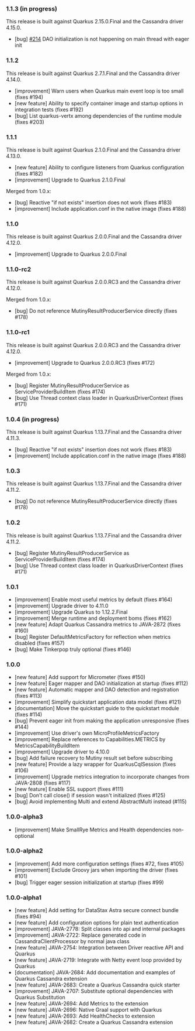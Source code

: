 ### 1.1.3 (in progress)

This release is built against Quarkus 2.15.0.Final and the Cassandra driver 4.15.0.

- [bug] [#214](https://github.com/datastax/cassandra-quarkus/issues/214) DAO initialization is not happening on main thread with eager init

### 1.1.2

This release is built against Quarkus 2.7.1.Final and the Cassandra driver 4.14.0.

- [improvement] Warn users when Quarkus main event loop is too small (fixes #194)
- [new feature] Ability to specify container image and startup options in integration tests (fixes #192)
- [bug] List quarkus-vertx among dependencies of the runtime module (fixes #203)

### 1.1.1

This release is built against Quarkus 2.1.0.Final and the Cassandra driver 4.13.0.

- [new feature] Ability to configure listeners from Quarkus configuration (fixes #182)
- [improvement] Upgrade to Quarkus 2.1.0.Final

Merged from 1.0.x:

- [bug] Reactive "if not exists" insertion does not work (fixes #183)
- [improvement] Include application.conf in the native image (fixes #188)

### 1.1.0

This release is built against Quarkus 2.0.0.Final and the Cassandra driver 4.12.0.

- [improvement] Upgrade to Quarkus 2.0.0.Final

### 1.1.0-rc2

This release is built against Quarkus 2.0.0.RC3 and the Cassandra driver 4.12.0.

Merged from 1.0.x:

- [bug] Do not reference MutinyResultProducerService directly (fixes #178)

### 1.1.0-rc1

This release is built against Quarkus 2.0.0.RC3 and the Cassandra driver 4.12.0.

- [improvement] Upgrade to Quarkus 2.0.0.RC3 (fixes #172)
  
Merged from 1.0.x:

- [bug] Register MutinyResultProducerService as ServiceProviderBuildItem (fixes #174)
- [bug] Use Thread context class loader in QuarkusDriverContext (fixes #171)

### 1.0.4 (in progress)

This release is built against Quarkus 1.13.7.Final and the Cassandra driver 4.11.3.

- [bug] Reactive "if not exists" insertion does not work (fixes #183)
- [improvement] Include application.conf in the native image (fixes #188)

### 1.0.3

This release is built against Quarkus 1.13.7.Final and the Cassandra driver 4.11.2.

- [bug] Do not reference MutinyResultProducerService directly (fixes #178)

### 1.0.2

This release is built against Quarkus 1.13.7.Final and the Cassandra driver 4.11.2.

- [bug] Register MutinyResultProducerService as ServiceProviderBuildItem (fixes #174)
- [bug] Use Thread context class loader in QuarkusDriverContext (fixes #171)

### 1.0.1

- [improvement] Enable most useful metrics by default (fixes #164)
- [improvement] Upgrade driver to 4.11.0
- [improvement] Upgrade Quarkus to 1.12.2.Final
- [improvement] Merge runtime and deployment boms (fixes #162)
- [new feature] Adapt Quarkus Cassandra metrics to JAVA-2872 (fixes #160)
- [bug] Register DefaultMetricsFactory for reflection when metrics disabled (fixes #157)
- [bug] Make Tinkerpop truly optional (fixes #146)

### 1.0.0

- [new feature] Add support for Micrometer (fixes #150)
- [new feature] Eager mapper and DAO initialization at startup (fixes #112)
- [new feature] Automatic mapper and DAO detection and registration (fixes #113)
- [improvement] Simplify quickstart application data model (fixes #121)
- [documentation] Move the quickstart guide to the quickstart module (fixes #114)
- [bug] Prevent eager init from making the application unresponsive (fixes #144)
- [improvement] Use driver's own MicroProfileMetricsFactory
- [improvement] Replace references to Capabilities.METRICS by MetricsCapabilityBuildItem
- [improvement] Upgrade driver to 4.10.0
- [bug] Add failure recovery to Mutiny result set before subscribing
- [new feature] Provide a lazy wrapper for QuarkusCqlSession (fixes #106)
- [improvement] Upgrade metrics integration to incorporate changes from JAVA-2808 (fixes #117)
- [new feature] Enable SSL support (fixes #111)
- [bug] Don't call close() if session wasn't initialized (fixes #125)
- [bug] Avoid implementing Multi and extend AbstractMulti instead (#115)

### 1.0.0-alpha3

- [improvement] Make SmallRye Metrics and Health dependencies non-optional

### 1.0.0-alpha2

- [improvement] Add more configuration settings (fixes #72, fixes #105)
- [improvement] Exclude Groovy jars when importing the driver (fixes #101)
- [bug] Trigger eager session initialization at startup (fixes #99)

### 1.0.0-alpha1

- [new feature] Add setting for DataStax Astra secure connect bundle (fixes #94)
- [new feature] Add configuration options for plain text authentication
- [improvement] JAVA-2778: Split classes into api and internal packages
- [improvement] JAVA-2722: Replace generated code in CassandraClientProcessor by normal java class
- [new feature] JAVA-2754: Integration between Driver reactive API and Quarkus
- [new feature] JAVA-2719: Integrate with Netty event loop provided by Quarkus
- [documentation] JAVA-2684: Add documentation and examples of Quarkus Cassandra extension
- [new feature] JAVA-2683: Create a Quarkus Cassandra quick starter
- [improvement] JAVA-2707: Substitute optional dependencies with Quarkus Substitution
- [new feature] JAVA-2694: Add Metrics to the extension
- [new feature] JAVA-2696: Native Graal support with Quarkus
- [new feature] JAVA-2693: Add HealthChecks to extension
- [new feature] JAVA-2682: Create a Quarkus Cassandra extension
